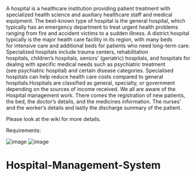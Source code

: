 A hospital is a healthcare institution providing patient treatment with specialized health science and auxiliary healthcare staff and medical equipment. The best-known type of hospital is the general hospital, which typically has an emergency department to treat urgent health problems ranging from fire and accident victims to a sudden illness. A district hospital typically is the major health care facility in its region, with many beds for intensive care and additional beds for patients who need long-term care. 
Specialized hospitals include trauma centers, rehabilitation hospitals, children’s hospitals, seniors’ (geriatric) hospitals, and hospitals for dealing with specific medical needs such as psychiatric treatment (see psychiatric hospital) and certain disease categories. Specialised hospitals can help reduce health care costs compared to general hospitals.Hospitals are classified as general, specialty, or government depending on the sources of income received.
We all are aware of the Hospital management work. There comes the registration of new patients, the bed, the doctor’s details, and the medicines information. The nurses’ and the worker’s details and lastly the discharge summary of the patient.

Please look at the wiki for more details.

Requirements:

![image](https://github.com/CarnivorousEgg/Hospital-Management-System/assets/138609213/c73cada4-1799-4ec6-8607-4176089a7241)
![image](https://github.com/CarnivorousEgg/Hospital-Management-System/assets/138609213/86b9d149-2704-40d2-8818-9719f350c298)







# Hospital-Management-System
